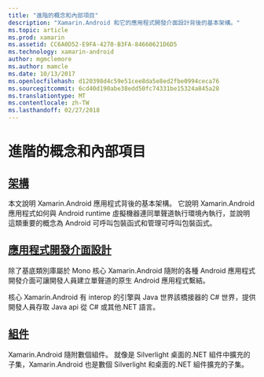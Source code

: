 ```yaml
---
title: "進階的概念和內部項目"
description: "Xamarin.Android 和它的應用程式開發介面設計背後的基本架構。"
ms.topic: article
ms.prod: xamarin
ms.assetid: CC6A0D52-E9FA-4270-B3FA-84660621D6D5
ms.technology: xamarin-android
author: mgmclemore
ms.author: mamcle
ms.date: 10/13/2017
ms.openlocfilehash: d120398d4c59e51cee8da5e8ed2fbe0994ceca76
ms.sourcegitcommit: 6cd40d190abe38edd50fc74331be15324a845a28
ms.translationtype: MT
ms.contentlocale: zh-TW
ms.lasthandoff: 02/27/2018
---
```

# <a name="advanced-concepts-and-internals"></a>進階的概念和內部項目


##  <a name="architectureandroidinternalsarchitecturemd"></a>[架構](~/android/internals/architecture.md)

本文說明 Xamarin.Android 應用程式背後的基本架構。 它說明 Xamarin.Android 應用程式如何與 Android runtime 虛擬機器連同單聲道執行環境內執行，並說明這類重要的概念為 Android 可呼叫包裝函式和管理可呼叫包裝函式。 



##  <a name="api-designandroidinternalsapi-designmd"></a>[應用程式開發介面設計](~/android/internals/api-design.md)

除了基底類別庫屬於 Mono 核心 Xamarin.Android 隨附的各種 Android 應用程式開發介面可讓開發人員建立單聲道的原生 Android 應用程式繫結。

核心 Xamarin.Android 有 interop 的引擎與 Java 世界該橋接器的 C# 世界，提供開發人員存取 Java api 從 C# 或其他.NET 語言。



##  <a name="assembliescross-platforminternalsavailable-assembliesmd"></a>[組件](~/cross-platform/internals/available-assemblies.md)

Xamarin.Android 隨附數個組件。 就像是 Silverlight 桌面的.NET 組件中擴充的子集，Xamarin.Android 也是數個 Silverlight 和桌面的.NET 組件擴充的子集。 

